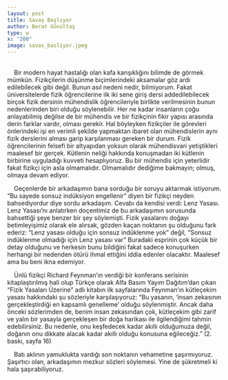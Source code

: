 ```yaml
---
layout: post
title: Savaş Başlıyor
author: Berat Gönültaş
type: w
x: "200"
image: savas_basliyor.jpeg
---
```

<br/>
&nbsp;&nbsp;&nbsp;&nbsp;Bir modern hayat hastalığı olan kafa karışıklığını bilimde de görmek mümkün. Fizikçilerin düşünme biçimlerindeki aksamalar göz ardı edilebilecek gibi değil. Bunun asıl nedeni nedir, bilmiyorum. Fakat üniversitelerde fizik öğrencilerine ilk iki sene giriş dersi addedilebilecek birçok fizik dersinin mühendislik öğrencileriyle birlikte verilmesinin bunun nedenlerinden biri olduğu söylenebilir. Her ne kadar insanların çoğu anlayabilmiş değilse de bir mühendis ve bir fizikçinin fikir yapısı arasında derin farklar vardır, olması gerekir. Hal böyleyken fizikçiler ile görevleri önlerindeki işi en verimli şekilde yapmaktan ibaret olan mühendislerin aynı fizik derslerini alması garip karşılanması gereken bir durum. Fizik öğrencilerinin felsefi bir altyapıdan yoksun olarak mühendisvari yetiştikleri maalesef bir gerçek. Kütlenin neliği hakkında konuşmadan iki kütlenin birbirine uyguladığı kuvveti hesaplıyoruz. Bu bir mühendis için yeterlidir fakat fizikçi için asla olmamalıdır. Olmamalıdır dediğime bakmayın; olmuş, olmaya devam ediyor.

&nbsp;&nbsp;&nbsp;&nbsp;Geçenlerde bir arkadaşımın bana sorduğu bir soruyu aktarmak istiyorum. “Bu sayede sonsuz indüksiyon engellenir” diyen bir fizikçi neyden bahsediyordur diye sordu arkadaşım. Cevabı da kendisi verdi: Lenz Yasası. Lenz Yasası’nı anlatırken doçentimiz de bu arkadaşımın sorusunda bahsettiği şeye benzer bir şey söylemişti. Fizik yasalarını doğayı betimleyişimiz olarak ele alırsak, gözden kaçan noktanın şu olduğunu fark ederiz: “Lenz yasası olduğu için sonsuz indüklenme yok” değil, “Sonsuz indüklenme olmadığı için Lenz yasası var” Buradaki esprinin çok küçük bir detay olduğunu ve herkesin bunu bildiğini fakat sadece konuşurken herhangi bir nedenden ötürü ihmal ettiğini iddia edenler olacaktır. Maalesef ama bu beni ikna edemiyor.

&nbsp;&nbsp;&nbsp;&nbsp;Ünlü fizikçi Richard Feynman’ın verdiği bir konferans serisinin kitaplaştırılmış hali olup Türkçe olarak Alfa Basım Yayım Dağıtım’dan çıkan “Fizik Yasaları Üzerine” adlı kitabın ilk sayfalarında Feynman’ın kütleçekim yasası hakkındaki şu sözleriyle karşılaşıyoruz: “Bu yasanın, ‘insan zekasının gerçekleştirdiği en kapsamlı genelleme’ olduğu söylenmiştir. Ancak daha önceki sözlerimden de, benim insan zekasından çok, kütleçekim gibi zarif ve yalın bir yasayla gerçekleşen bir doğa harikası ile ilgilendiğimi tahmin edebilirsiniz. Bu nedenle, onu keşfedecek kadar akıllı olduğumuza değil, doğanın onu dikkate alacak kadar akıllı olduğu konusuna eğileceğiz.” (2. baskı, sayfa 16)

&nbsp;&nbsp;&nbsp;&nbsp;Batı aklının yamuklukta vardığı son noktanın vehametine şaşırmıyoruz. Şaşırtıcı olan, arkadaşımın mezkur sözleri söylemesi. Yine de şükretmeli ki hala şaşırabiliyoruz.
